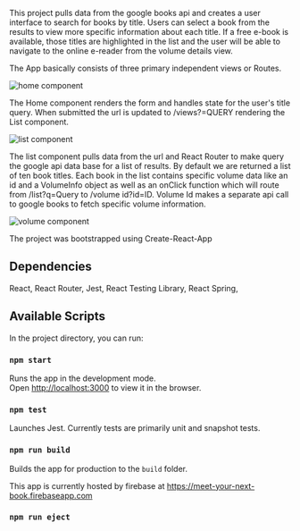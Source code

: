 This project pulls data from the google books api and creates a user interface to search for books by title. Users can select a book from the results to view more specific information about each title. If a free e-book is available, those titles are highlighted in the list and the user will be able to navigate to the online e-reader from the volume details view.

The App basically consists of three primary independent views or Routes.

![home component](https://github.com/blob/MichaelAdamBerry/free_the_book/master/readMe-assets/home.png)

The Home component renders the form and handles state for the user's title query. When submitted the url is updated to /views?=QUERY rendering the List component.

![list component](https://github.com/blob/MichaelAdamBerry/free_the_book/master/readMe-assets/list.png)

The list component pulls data from the url and React Router to make query the google api data base for a list of results. By default we are returned a list of ten book titles. Each book in the list contains specific volume data like an id and a VolumeInfo object as well as an onClick function which will route from /list?q=Query to /volume id?id=ID. Volume Id makes a separate api call to google books to fetch specific volume information.

![volume component](https://github.com/MichaelAdamBerry/blob/free_the_book/master/readMe-assets/volume.png)

The project was bootstrapped using Create-React-App

## Dependencies

React, React Router, Jest, React Testing Library, React Spring,

## Available Scripts

In the project directory, you can run:

### `npm start`

Runs the app in the development mode.<br>
Open [http://localhost:3000](http://localhost:3000) to view it in the browser.

### `npm test`

Launches Jest. Currently tests are primarily unit and snapshot tests.

### `npm run build`

Builds the app for production to the `build` folder.<br>

This app is currently hosted by firebase at https://meet-your-next-book.firebaseapp.com

### `npm run eject`
